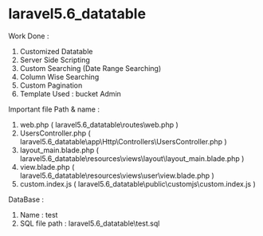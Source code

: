 # laravel5.6_datatable

Work Done :
   1. Customized Datatable
   2. Server Side Scripting
   3. Custom Searching (Date Range Searching)
   4. Column Wise Searching
   5. Custom Pagination
   6. Template Used : bucket Admin
  
  
Important file Path & name :
  1. web.php ( laravel5.6_datatable\routes\web.php )
  2. UsersController.php ( laravel5.6_datatable\app\Http\Controllers\UsersController.php  )
  3. layout_main.blade.php ( laravel5.6_datatable\resources\views\layout\layout_main.blade.php  )
  4. view.blade.php ( laravel5.6_datatable\resources\views\user\view.blade.php  ) 
  5. custom.index.js ( laravel5.6_datatable\public\customjs\custom.index.js )
  
  
 DataBase :
   1. Name : test
   2. SQL file path : laravel5.6_datatable\test.sql
  
  
